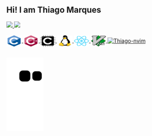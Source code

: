 ## Hi! I am Thiago Marques

 <div>
  <a href="https://github.com/thiagoms15">
  <img height="180em" src="https://github-readme-stats.vercel.app/api?username=thiagoms15&show_icons=true&theme=calm&include_all_commits=true&count_private=true"/>
  <img height="180em" src="https://github-readme-stats.vercel.app/api/top-langs/?username=thiagoms15&layout=compact&langs_count=7&theme=calm"/>
</div>
    
<div style="display: inline_block"><br>
  <img align="center" alt="Thiago-c" height="30" width="40" src="https://raw.githubusercontent.com/devicons/devicon/master/icons/c/c-original.svg">
  <img align="center" alt="Thiago-cpp" height="30" width="40" src="https://raw.githubusercontent.com/devicons/devicon/master/icons/cplusplus/cplusplus-original.svg">
  <img align="center" alt="Thiago-embedded" height="30" width="40" src="https://raw.githubusercontent.com/devicons/devicon/master/icons/embeddedc/embeddedc-original.svg">
  <img align="center" alt="Thiago-linux" height="30" width="40" src="https://raw.githubusercontent.com/devicons/devicon/master/icons/linux/linux-original.svg">
  <img align="center" alt="Thiago-react" height="30" width="40" src="https://raw.githubusercontent.com/devicons/devicon/master/icons/react/react-original.svg">
  <img align="center" alt="Thiago-vim" height="30" width="40" src="https://raw.githubusercontent.com/devicons/devicon/master/icons/vim/vim-original.svg">
  <img align="center" alt="Thiago-nvim" height="30" width="40" src="https://avatars.githubusercontent.com/u/6471485?s=200&v=4">
</div>
  
  ##
 
<div>
 
  ![Snake animation](https://github.com/thiagoms15/thiagoms15/blob/output/github-contribution-grid-snake.svg)
</div>
